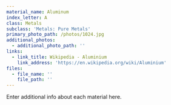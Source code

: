```yaml
---
material_name: Aluminum
index_letter: A
class: Metals
subclass: 'Metals: Pure Metals'
primary_photo_path: /photos/1024.jpg
additional_photos:
  - additional_photo_path: ''
links:
  - link_title: Wikipedia - Aluminium
    link_address: 'https://en.wikipedia.org/wiki/Aluminium'
files:
  - file_name: ''
    file_path: ''
---
```


Enter additional info about each material here.
